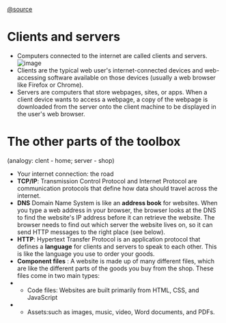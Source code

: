 [@source](https://developer.mozilla.org/en-US/docs/Learn/Getting_started_with_the_web/How_the_Web_works#clients_and_servers)
# Clients and servers
* Computers connected to the internet are called clients and servers.
![image](https://user-images.githubusercontent.com/118059669/217680662-0d6d8384-aa2e-4726-aa2a-e4a6325d5a3e.png)
* Clients are the typical web user's internet-connected devices and web-accessing software available on those devices (usually a web browser like Firefox or Chrome).
* Servers are computers that store webpages, sites, or apps. When a client device wants to access a webpage, a copy of the webpage is downloaded from the server onto the client machine to be displayed in the user's web browser. 

# The other parts of the toolbox 
(analogy: clent - home; server - shop)
* Your internet connection: the road
* **TCP/IP**: Transmission Control Protocol and Internet Protocol are communication protocols that define how data should travel across the internet. 
* **DNS** Domain Name System is like an **address book** for websites. 
When you type a web address in your browser, the browser looks at the DNS to find the website's IP address before it can retrieve the website. The browser needs to find out which server the website lives on, so it can send HTTP messages to the right place (see below). 
*  **HTTP**: Hypertext Transfer Protocol is an application protocol that defines a **language** for clients and servers to speak to each other. This is like the language you use to order your goods.
*  **Component files** : A website is made up of many different files, which are like the different parts of the goods you buy from the shop. These files come in two main types:
* * Code files: Websites are built primarily from HTML, CSS, and JavaScript
* * Assets:such as images, music, video, Word documents, and PDFs.
